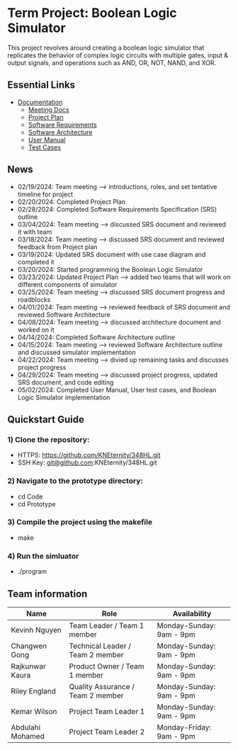 # Term Project: Boolean Logic Simulator

This project revolves around creating a boolean logic simulator that replicates the behavior of complex logic circuits with multiple gates, input & output signals, and operations such as AND, OR, NOT, NAND, and XOR.

## Essential Links
- [Documentation](docs)
  - [Meeting Docs](docs/meetingLogs)
  - [Project Plan](docs/projectPlans)
  - [Software Requirements](docs/SoftwareRequirementsSpec)
  - [Software Architecture](docs/SoftwareArchitecture)
  - [User Manual](docs/userManual)
  - [Test Cases](docs/TestCases)

## News
- 02/19/2024: Team meeting --> introductions, roles, and set tentative timeline for project
- 02/20/2024: Completed Project Plan
- 02/28/2024: Completed Software Requirements Specification (SRS) outline
- 03/04/2024: Team meeting --> discussed SRS document and reviewed it with team
- 03/18/2024: Team meeting --> discussed SRS document and reviewed feedback from Project plan
- 03/19/2024: Updated SRS document with use case diagram and completed it
- 03/20/2024: Started programming the Boolean Logic Simulator
- 03/23/2024: Updated Project Plan --> added two teams that will work on different components of simulator
- 03/25/2024: Team meeting --> discussed SRS document progress and roadblocks
- 04/01/2024: Team meeting --> reviewed feedback of SRS document and reviewed Software Architecture
- 04/08/2024: Team meeting --> discussed architecture document and worked on it
- 04/14/2024: Completed Software Architecture outline
- 04/15/2024: Team meeting --> reviewed Software Architecture outline and discussed simulator implementation
- 04/22/2024: Team meeting --> divied up remaining tasks and discusses project progress
- 04/29/2024: Team meeting --> discussed project progress, updated SRS document, and code editing
- 05/02/2024: Completed User Manual, User test cases, and Boolean Logic Simulator implementation

## Quickstart Guide
### 1) Clone the repository:
   - HTTPS: https://github.com/KNEternity/348HL.git
   - SSH Key: git@github.com:KNEternity/348HL.git
### 2) Navigate to the prototype directory:
   - cd Code
   - cd Prototype
### 3) Compile the project using the makefile
   - make
### 4) Run the simluator
   - ./program


## Team information
| Name           | Role                               | Availability             |
| -------------- | ---------------------------------- | -------------------------|
| Kevinh Nguyen    | Team Leader / Team 1 member      | Monday-Sunday: 9am - 9pm |
| Changwen Gong    | Technical Leader / Team 2 member | Monday-Sunday: 9am - 9pm |
| Rajkunwar Kaura  | Product Owner / Team 1 member    | Monday-Sunday: 9am - 9pm |         
| Riley England    | Quality Assurance / Team 2 member| Monday-Sunday: 9am - 9pm |          
| Kemar Wilson     | Project Team Leader 1            | Monday-Sunday: 9am - 9pm |   
| Abdulahi Mohamed | Project Team Leader 2            | Monday-Friday: 9am - 9pm |   


